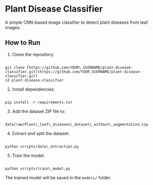# Plant Disease Classifier

A simple CNN-based image classifier to detect plant diseases from leaf images.

## How to Run

1. Clone the repository:

```

git clone [https://github.com/YOUR\_USERNAME/plant-disease-classifier.git](https://github.com/YOUR_USERNAME/plant-disease-classifier.git)
cd plant-disease-classifier

```

2. Install dependencies:

```

pip install -r requirements.txt

```

3. Add the dataset ZIP file to:

```

data/raw/Plant\_leaf\_diseases\_dataset\_without\_augmentation.zip

```

4. Extract and split the dataset:

```

python scripts/data\_extraction.py

```

5. Train the model:

```

python scripts/train\_model.py

```

The trained model will be saved in the `models/` folder.

